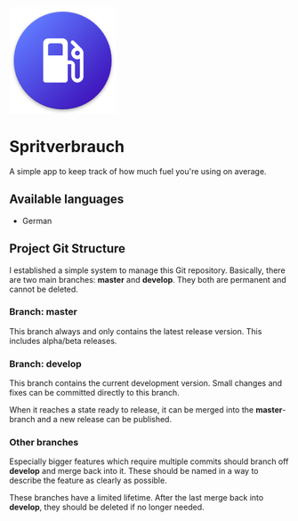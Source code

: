 ![AppIcon](https://github.com/RedCommander735/Spritverbrauch/blob/master/android/app/src/main/res/mipmap-xxxhdpi/ic_launcher.png)
#  Spritverbrauch

A simple app to keep track of how much fuel you're using on average.


## Available languages
- German

## Project Git Structure
I established a simple system to manage this Git repository.
Basically, there are two main branches: **master** and **develop**. They both are permanent and cannot be deleted.

### Branch: master
This branch always and only contains the latest release version. This includes alpha/beta releases.

### Branch: develop
This branch contains the current development version. Small changes and fixes can be committed directly to this branch.

When it reaches a state ready to release, it can be merged into the **master**-branch and a new release can be published.

### Other branches
Especially bigger features which require multiple commits should branch off **develop** and merge back into it. These should be named in a way to describe the feature as clearly as possible.

These branches have a limited lifetime. After the last merge back into **develop**, they should be deleted if no longer needed.
